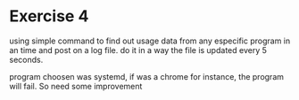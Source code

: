 # Exercise 4
using simple command to find out usage data from any especific program in an time and post on a log file. do it in a way the file is updated every 5 seconds.

program choosen was systemd, if was a chrome for instance, the program will fail. So need some improvement